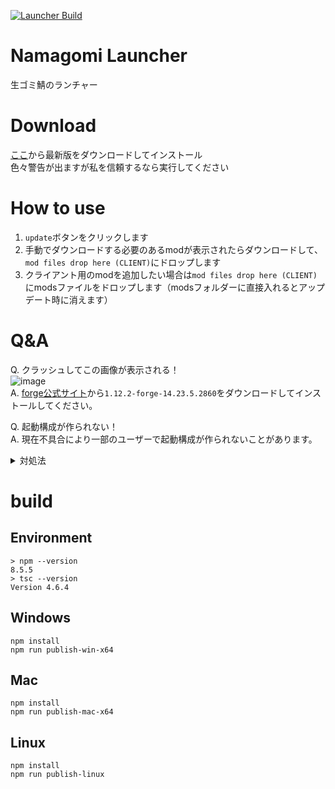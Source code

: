 [![Launcher Build](https://github.com/NamagomiNetwork/Namagomi-Launcher.old/actions/workflows/build_check.yml/badge.svg)](https://github.com/NamagomiNetwork/Namagomi-Launcher.old/actions/workflows/build_check.yml)
# Namagomi Launcher
生ゴミ鯖のランチャー

# Download
[ここ](https://github.com/NamagomiNetwork/Namagomi-Launcher/releases)から最新版をダウンロードしてインストール  
色々警告が出ますが私を信頼するなら実行してください

# How to use
1. `update`ボタンをクリックします
2. 手動でダウンロードする必要のあるmodが表示されたらダウンロードして、`mod files drop here (CLIENT)`にドロップします
3. クライアント用のmodを追加したい場合は`mod files drop here (CLIENT)`にmodsファイルをドロップします（modsフォルダーに直接入れるとアップデート時に消えます）

# Q&A
Q. クラッシュしてこの画像が表示される！  
![image](https://user-images.githubusercontent.com/71992891/172034709-a156fec0-bade-4704-ace0-568bc946336a.png)  
A. [forge公式サイト](https://files.minecraftforge.net/net/minecraftforge/forge/index_1.12.2.html)から`1.12.2-forge-14.23.5.2860`をダウンロードしてインストールしてください。

Q. 起動構成が作られない！  
A. 現在不具合により一部のユーザーで起動構成が作られないことがあります。  
<details>
  <summary>対処法</summary>
  1. Minecraft Launcherを開き、起動構成タブの新規作成を押します。<br>
  2. 名前をわかりやすい名前（生ゴミ鯖など）にします。<br>
  3. バージョンを release 1.12.2-forge-14.23.5.2860 にします（forgeをインストールしてない場合は選択できません）<br>
  4. Namagomi Launcherを開き、OpenFolderボタンをクリックします。<br>
  5. 4で開いたフォルダのパスをコピーし、1で作成した起動構成のゲームディレクトリに入力します。<br>
  6. 右下にある作成ボタンを押して起動構成を作成します。<br>
  7. 一番下に新しい起動構成が作成されます。<br>
</details>

# build

## Environment
```shell
> npm --version
8.5.5
> tsc --version
Version 4.6.4
```

## Windows
```shell
npm install
npm run publish-win-x64
```

## Mac
```shell
npm install
npm run publish-mac-x64
```

## Linux
```shell
npm install
npm run publish-linux
```
